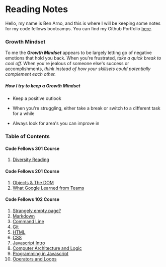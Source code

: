 # Reading Notes

Hello, my name is Ben Arno, and this is where I will be keeping some notes for my code fellows bootcamps. You can find my Github Portfolio [here](https://github.com/Barnord).

### Growth Mindset

To me the ***Growth Mindset*** appears to be largely letting go of negative emotions that hold you back. When you're frustrated, *take a quick break to cool off.* When you're jealous of someone else's success or accomplishments, *think instead of how your skillsets could potentially complement each other.*

##### How I try to keep a ***Growth Mindset***

* Keep a positive outlook
- When you're struggling, either take a break or switch to a different task for a while
* Always look for area's you can improve in


### Table of Contents

#### Code Fellows 301 Course
1. [Diversity Reading](diversity.md)

#### Code Fellows 201 Course
1. [Objects & The DOM](objects.md)
2. [What Google Learned from Teams](teams.md)


#### Code Fellows 102 Course
1. [Strangely empty page?](markdown.md)
2. [Markdown](learn-markdown.md)
3. [Command Line](commandlinecheatsheet.md)
4. [Git](gitnotes.md)
5. [HTML](html.md)
6. [CSS](css.md)
7. [Javascript Intro](js-intro.md)
8. [Computer Architecture and Logic](gates.md)
9. [Programming in Javascript](program-js.md)
10. [Operators and Loops](fun-part.md)